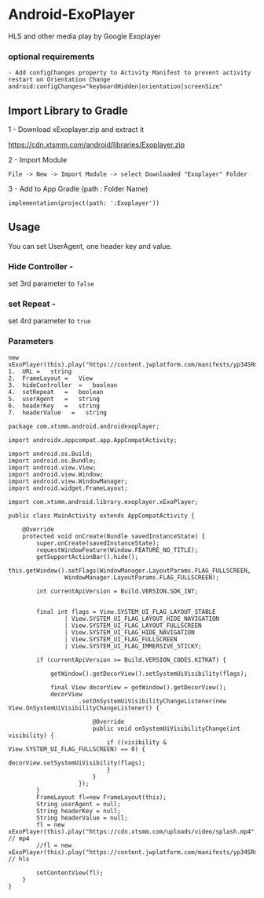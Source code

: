 # Android-ExoPlayer
HLS and other media play by Google Exoplayer

### optional requirements
```
- Add configChanges property to Activity Manifest to prevent activity restart on Orientation Change
android:configChanges="keyboardHidden|orientation|screenSize"

```

## Import Library to Gradle

1 - Download xExoplayer.zip and extract it

https://cdn.xtsmm.com/android/libraries/Exoplayer.zip


2 - Import Module

```
File -> New -> Import Module -> select Downloaded "Exoplayer" Folder
```

3 - Add to App Gradle (path : Folder Name)

```
implementation(project(path: ':Exoplayer'))
```


## Usage
You can set UserAgent, one header key and value.

### Hide Controller - 
set 3rd parameter to ``` false ```

### set Repeat - 
set 4rd parameter to ``` true ```

### Parameters

```
new xExoPlayer(this).play("https://content.jwplatform.com/manifests/yp34SRmf.m3u8",fl,true,true,userAgent,headerKey,headerValue);
1.  URL =   string
2.  FrameLayout =   View
3.  hideController  =   boolean
4.  setRepeat   =   boolean
5.  userAgent   =   string
6.  headerKey   =   string
7.  headerValue   =   string
```

```
package com.xtsmm.android.androidexoplayer;

import androidx.appcompat.app.AppCompatActivity;

import android.os.Build;
import android.os.Bundle;
import android.view.View;
import android.view.Window;
import android.view.WindowManager;
import android.widget.FrameLayout;

import com.xtsmm.android.library.exoplayer.xExoPlayer;

public class MainActivity extends AppCompatActivity {

    @Override
    protected void onCreate(Bundle savedInstanceState) {
        super.onCreate(savedInstanceState);
        requestWindowFeature(Window.FEATURE_NO_TITLE);
        getSupportActionBar().hide();
        this.getWindow().setFlags(WindowManager.LayoutParams.FLAG_FULLSCREEN,
                WindowManager.LayoutParams.FLAG_FULLSCREEN);

        int currentApiVersion = Build.VERSION.SDK_INT;


        final int flags = View.SYSTEM_UI_FLAG_LAYOUT_STABLE
                | View.SYSTEM_UI_FLAG_LAYOUT_HIDE_NAVIGATION
                | View.SYSTEM_UI_FLAG_LAYOUT_FULLSCREEN
                | View.SYSTEM_UI_FLAG_HIDE_NAVIGATION
                | View.SYSTEM_UI_FLAG_FULLSCREEN
                | View.SYSTEM_UI_FLAG_IMMERSIVE_STICKY;

        if (currentApiVersion >= Build.VERSION_CODES.KITKAT) {

            getWindow().getDecorView().setSystemUiVisibility(flags);

            final View decorView = getWindow().getDecorView();
            decorView
                    .setOnSystemUiVisibilityChangeListener(new View.OnSystemUiVisibilityChangeListener() {

                        @Override
                        public void onSystemUiVisibilityChange(int visibility) {
                            if ((visibility & View.SYSTEM_UI_FLAG_FULLSCREEN) == 0) {
                                decorView.setSystemUiVisibility(flags);
                            }
                        }
                    });
        }
        FrameLayout fl=new FrameLayout(this);
        String userAgent = null;
        String headerKey = null;
        String headerValue = null;
        fl = new xExoPlayer(this).play("https://cdn.xtsmm.com/uploads/video/splash.mp4",fl,true,true,userAgent,headerKey,headerValue); // mp4
        //fl = new xExoPlayer(this).play("https://content.jwplatform.com/manifests/yp34SRmf.m3u8",fl,true,true,userAgent,headerKey,headerValue); // hls
         
        setContentView(fl);
    }
}
```
